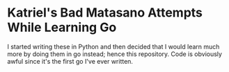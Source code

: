 # Katriel's Bad Matasano Attempts While Learning Go #

I started writing these in Python and then decided that I would learn much more
by doing them in go instead; hence this repository. Code is obviously awful
since it's the first go I've ever written.
